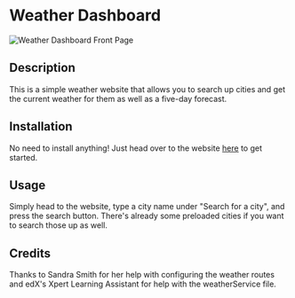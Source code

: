 # Weather Dashboard

![Weather Dashboard Front Page](/assets/Screenshot%20.png)

## Description

This is a simple weather website that allows you to search up cities and get the current weather for them as well as a five-day forecast.

## Installation

No need to install anything! Just head over to the website [here](https://weather-dashboard-7nxn.onrender.com) to get started.

## Usage

Simply head to the website, type a city name under "Search for a city", and press the search button. There's already some preloaded cities if you want to search those up as well.

## Credits

Thanks to Sandra Smith for her help with configuring the weather routes and edX's Xpert Learning Assistant for help with the weatherService file.
